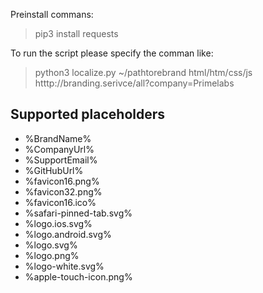Preinstall commans:
> pip3 install requests


To run the script please specify the comman like:
>  python3 localize.py ~/pathtorebrand html/htm/css/js htttp://branding.serivce/all?company=Primelabs


## Supported placeholders ##

* %BrandName%
* %CompanyUrl%
* %SupportEmail%
* %GitHubUrl%
* %favicon16.png%
* %favicon32.png%
* %favicon16.ico%
* %safari-pinned-tab.svg%
* %logo.ios.svg%
* %logo.android.svg%
* %logo.svg%
* %logo.png%
* %logo-white.svg%
* %apple-touch-icon.png%

